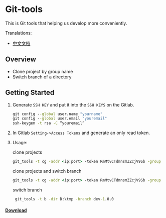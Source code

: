 # Git-tools

This is Git tools that helping us develop more conveniently.

Translations:

* [中文文档](README_zh.MD)

## Overview

- Clone project by group name
- Switch branch of a directory

## Getting Started

1.  Generate `SSH KEY` and put it into the `SSH KEYS` on the Gitlab.
    ```cmd
    git config --global user.name "yourname"
    git config --global user.email "youremail"
    ssh-keygen -t rsa -C “youremail”
    ```
2. In Gitlab `Setting->Access Tokens` and generate an only read token.
3. Usage:
    
    clone projects
    ```cmd
    git_tools -t cg -addr <ip:port> -token RmMtvCTdmnsmZZcjV9Sb -group IOT2 -out D:\tmp
   ```
    clone projects and switch branch
    ```cmd
    git_tools -t cg -addr <ip:port> -token RmMtvCTdmnsmZZcjV9Sb -group IOT2 -out [D:\tmp] -branch [dev-1.0.0] 
   ```
   switch branch
   ```cmd
    git_tools -t b -dir D:\tmp -branch dev-1.0.0 
   ```
#### [Download](https://github.com/ArronSeven/git-tools/releases)
